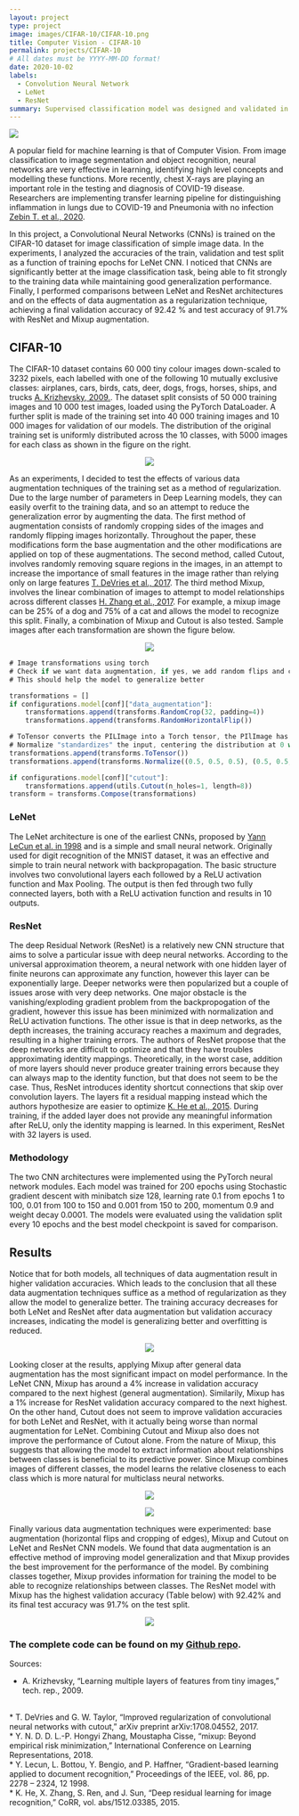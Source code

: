 ```yaml
---
layout: project
type: project
image: images/CIFAR-10/CIFAR-10.png
title: Computer Vision - CIFAR-10
permalink: projects/CIFAR-10
# All dates must be YYYY-MM-DD format!
date: 2020-10-02
labels:
  - Convolution Neural Network
  - LeNet
  - ResNet
summary: Supervised classification model was designed and validated in order to perform an image classification task on the CIFAR-10 dataset [Krizhevsky et al., 2009]
---
```

<img class="ui large right floated rounded image" src="../images/CIFAR-10/chest-xray.jpeg">

A popular field for machine learning is that of Computer Vision. From image classification to image segmentation and object recognition, neural networks are very effective in learning, identifying high level concepts and modelling these functions. More recently, chest X-rays are playing an important role in the testing and diagnosis of COVID-19 disease. Researchers are implementing transfer learning pipeline for distinguishing inflammation in lungs due to COVID-19 and Pneumonia with no infection [Zebin T. et al., 2020](https://link.springer.com/article/10.1007/s10489-020-01867-1). 

In this project, a Convolutional Neural Networks (CNNs) is trained on the CIFAR-10 dataset for image classification of
simple image data. In the experiments, I analyzed the accuracies of the train, validation and test
split as a function of training epochs for LeNet CNN. I noticed
that CNNs are significantly better at the image classification task, being able to fit strongly to
the training data while maintaining good generalization performance. Finally, I performed comparisons between LeNet and ResNet
architectures and on the effects of data augmentation as a regularization technique, achieving a final
validation accuracy of 92.42 % and test accuracy of 91.7% with ResNet and Mixup augmentation.

## CIFAR-10
The CIFAR-10 dataset contains 60 000 tiny colour images down-scaled to 3232 pixels, each
labelled with one of the following 10 mutually exclusive classes: airplanes, cars, birds, cats, deer,
dogs, frogs, horses, ships, and trucks [A. Krizhevsky, 2009.](https://www.cs.toronto.edu/~kriz/learning-features-2009-TR.pdf). The dataset split consists of 50 000 training images
and 10 000 test images, loaded using the PyTorch DataLoader. A further split is made of
the training set into 40 000 training images and 10 000 images for validation of our models. The
distribution of the original training set is uniformly distributed across the 10 classes, with 5000
images for each class as shown in the figure on the right.

<p align="center">
 <img class="ui large right floated rounded image" src="../images/CIFAR-10/uniform.png">
</p>

As an experiments, I decided to test the effects of various data augmentation techniques
of the training set as a method of regularization. Due to the large number of parameters in
Deep Learning models, they can easily overfit to the training data, and so an attempt to reduce
the generalization error by augmenting the data. The first method of augmentation consists of
randomly cropping sides of the images and randomly flipping images horizontally. Throughout
the paper, these modifications form the base augmentation and the other modifications
are applied on top of these augmentations. The second method, called Cutout, involves randomly
removing square regions in the images, in an attempt to increase the importance of small features
in the image rather than relying only on large features [T. DeVries et al., 2017](https://arxiv.org/pdf/1708.04552.pdf). The third method Mixup, involves the
linear combination of images to attempt to model relationships across different classes [H. Zhang et al., 2017](https://arxiv.org/abs/1710.09412). For
example, a mixup image can be 25% of a dog and 75% of a cat and allows the model to recognize
this split. Finally, a combination of Mixup and Cutout is also tested. Sample images after each
transformation are shown the figure below.

<p align="center">
 <img src="../images/CIFAR-10/data.png">
</p>

```js
# Image transformations using torch
# Check if we want data augmentation, if yes, we add random flips and crops to the image
# This should help the model to generalize better

transformations = []
if configurations.model[conf]["data_augmentation"]:
    transformations.append(transforms.RandomCrop(32, padding=4))
    transformations.append(transforms.RandomHorizontalFlip())

# ToTensor converts the PILImage into a Torch tensor, the PIlImage has dimensions Height x Width x Channels, tensor has dimensions Channels x Height x Width
# Normalize "standardizes" the input, centering the distribution at 0 with std dev 1. Here it converts ranges [0,1] to [-1,1]
transformations.append(transforms.ToTensor())
transformations.append(transforms.Normalize((0.5, 0.5, 0.5), (0.5, 0.5, 0.5)))

if configurations.model[conf]["cutout"]:
    transformations.append(utils.Cutout(n_holes=1, length=8))
transform = transforms.Compose(transformations)

```
### LeNet
The LeNet architecture is one of the earliest CNNs, proposed by [Yann LeCun et al. in 1998](http://vision.stanford.edu/cs598_spring07/papers/Lecun98.pdf)
and is a simple and small neural network. Originally used for digit recognition of the MNIST
dataset, it was an effective and simple to train neural network with backpropagation. The basic
structure involves two convolutional layers each followed by a ReLU activation function and Max
Pooling. The output is then fed through two fully connected layers, both with a ReLU activation
function and results in 10 outputs.

### ResNet

The deep Residual Network (ResNet) is a relatively new CNN structure that aims to solve a
particular issue with deep neural networks. According to the universal approximation theorem,
a neural network with one hidden layer of finite neurons can approximate any function, however
this layer can be exponentially large. Deeper networks were then popularized but a couple of
issues arose with very deep networks. One major obstacle is the vanishing/exploding gradient
problem from the backpropogation of the gradient, however this issue has been minimized with
normalization and ReLU activation functions. The other issue is that in deep networks, as the
depth increases, the training accuracy reaches a maximum and degrades, resulting in a higher
training errors.
The authors of ResNet propose that the deep networks are difficult to optimize and that they
have troubles approximating identity mappings. Theoretically, in the worst case, addition of more
layers should never produce greater training errors because they can always map to the identity
function, but that does not seem to be the case. Thus, ResNet introduces identity shortcut
connections that skip over convolution layers. The layers fit a residual mapping instead which the
authors hypothesize are easier to optimize [K. He et al., 2015](https://arxiv.org/pdf/1512.03385.pdf). During training, if the added layer does not provide
any meaningful information after ReLU, only the identity mapping is learned. In this experiment, ResNet with 32 layers is used.

### Methodology
The two CNN architectures were implemented using the PyTorch neural network modules.
Each model was trained for 200 epochs using Stochastic gradient descent with minibatch size 128,
learning rate 0.1 from epochs 1 to 100, 0.01 from 100 to 150 and 0.001 from 150 to 200, momentum
0.9 and weight decay 0.0001. The models were evaluated using the validation split every 10 epochs
and the best model checkpoint is saved for comparison.



## Results
Notice that for
both models, all techniques of data augmentation result in higher validation accuracies. Which leads to the conclusion that all these data augmentation techniques suffice as a method of regularization as they
allow the model to generalize better. The training accuracy decreases for both LeNet and ResNet
after data augmentation but validation accuracy increases, indicating the model is generalizing
better and overfitting is reduced.

<p align="center">
 <img src="../images/CIFAR-10/LeNet_Result.png">
</p>

Looking closer at the results, applying Mixup after general data augmentation
has the most significant impact on model performance. In the LeNet CNN, Mixup has around a 4%
increase in validation accuracy compared to the next highest (general augmentation). Similarily,
Mixup has a 1% increase for ResNet validation accuracy compared to the next highest. On the
other hand, Cutout does not seem to improve validation accuracies for both LeNet and ResNet,
with it actually being worse than normal augmentation for LeNet. Combining Cutout and Mixup
also does not improve the performance of Cutout alone. From the nature of Mixup, this suggests
that allowing the model to extract information about relationships between classes is beneficial
to its predictive power. Since Mixup combines images of different classes, the model learns the
relative closeness to each class which is more natural for multiclass neural networks.

<p align="center">
 <img src="../images/CIFAR-10/LeNet_CNN.png">
</p>

<p align="center">
 <img src="../images/CIFAR-10/LeNet_CNNlosses.png">
</p>

Finally various data augmentation techniques were experimented: base augmentation (horizontal
flips and cropping of edges), Mixup and Cutout on LeNet and ResNet CNN models. We
found that data augmentation is an effective method of improving model generalization and that
Mixup provides the best improvement for the performance of the model. By combining classes
together, Mixup provides information for training the model to be able to recognize relationships
between classes. The ResNet model with Mixup has the highest validation accuracy (Table below) with
92.42% and its final test accuracy was 91.7% on the test split.

<p align="center">
 <img src="../images/CIFAR-10/ResNet_Result.png">
</p>

### <b>The complete code can be found on my <a href="https://github.com/DiscoBroccoli/Classification-of-Image-Data"><i class="large github icon"></i>Github repo</a></b>.

Sources:

* A. Krizhevsky, “Learning multiple layers of features from tiny images,” tech. rep., 2009.

<br />
* T. DeVries and G. W. Taylor, “Improved regularization of convolutional neural networks with
cutout,” arXiv preprint arXiv:1708.04552, 2017.

<br />
* Y. N. D. D. L.-P. Hongyi Zhang, Moustapha Cisse, “mixup: Beyond empirical risk minimization,”
International Conference on Learning Representations, 2018.

<br />
* Y. Lecun, L. Bottou, Y. Bengio, and P. Haffner, “Gradient-based learning applied to document
recognition,” Proceedings of the IEEE, vol. 86, pp. 2278 – 2324, 12 1998.

<br />
* K. He, X. Zhang, S. Ren, and J. Sun, “Deep residual learning for image recognition,” CoRR,
vol. abs/1512.03385, 2015.



